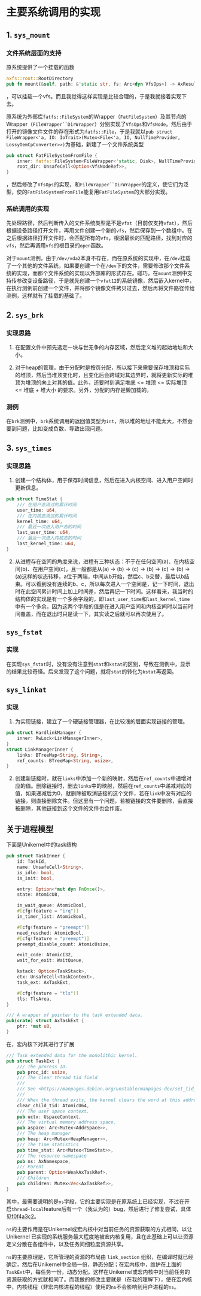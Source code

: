 # 主要系统调用的实现

## 1. `sys_mount`

### 文件系统层面的支持

原系统提供了一个挂载的函数

```rust
axfs::root::RootDirectory 
pub fn mount(&self, path: &'static str, fs: Arc<dyn VfsOps>) -> AxResult
```

，可以挂载一个vfs。而且我觉得这样实现是比较合理的，于是我就接着实现下去。

原系统为外部库`fatfs::FileSystem`的Wrapper（`FatFileSystem`）及其节点的Wrapper（`FileWrapper``DirWrapper`）分别实现了`VfsOps`和`VfsNode`。然后由于打开的镜像文件文件的存在形式为`fatfs::File`，于是我就以`pub struct FileWrapper<'a, IO: IoTrait>(Mutex<File<'a, IO, NullTimeProvider, LossyOemCpConverter>>)`为基础，新建了一个文件系统类型

```rust
pub struct FatFileSystemFromFile {
    inner: fatfs::FileSystem<FileWrapper<'static, Disk>, NullTimeProvider, LossyOemCpConverter>,
    root_dir: UnsafeCell<Option<VfsNodeRef>>,
}
```

，然后修改了`VfsOps`的实现，和`FileWrapper``DirWrapper`的定义，使它们为泛型，使的`FatFileSystemFromFile`能复用`FatFileSystem`的大部分实现。

### 系统调用的实现

先处理路径，然后判断传入的文件系统类型是不是`vfat`（目前仅支持`vfat`），然后根据设备路径打开文件，再用文件创建一个新的`vfs`，然后保存到一个数组中。在之后根据路径打开文件时，会匹配所有的`vfs`，根据最长的匹配路径，找到对应的`vfs`，然后再调用`vfs`的根目录的`open`函数。

对于`mount`测例，由于`/dev/vda2`本身不存在，而在原系统的实现中，在`/dev`挂载了一个其他的文件系统，如果要创建一个在`/dev`下的文件，需要修改那个文件系统的实现，而那个文件系统的实现以外部库的形式存在。碰巧，在`mount`测例中支持传参改变设备路径，于是就先创建一个`vfat12`的系统镜像，然后嵌入kernel中，在执行测例前创建一个文件，并将那个镜像文件拷贝过去，然后再将文件路径传给测例，这样就有了挂载的基础了。

## 2. `sys_brk`

### 实现思路

1. 在配置文件中预先选定一块与世无争的内存区域，然后定义堆的起始地址和大小。

2. 对于heap的管理，由于分配时是按页分配，所以接下来需要保存堆顶和实际的堆顶，然后当堆顶变化时，且变化后会跨域对其边界时，就将更新实际的堆顶为堆顶的向上对其的值。此外，还要时刻满足堆底 <= 堆顶 <= 实际堆顶 <= 堆底 + 堆大小 的要求。另外，分配的内存是懒加载的。

### 测例

在`brk`测例中，`brk`系统调用的返回值类型为`int`，所以堆的地址不能太大，不然会要到问题，比如变成负数，导致出现问题。

## 3. `sys_times`

### 实现思路

1. 创建一个结构体，用于保存时间信息，然后在进入内核空间、进入用户空间时更新信息。

```rust
pub struct TimeStat {
    /// 在用户态流过的累计时间
    user_time: u64,
    /// 在内核态流过的累计时间
    kernel_time: u64,
    /// 最近一次进入用户态的时间
    last_user_time: u64,
    /// 最近一次进入内核态的时间
    last_kernel_time: u64,
}
```

2. 从进程存在空间的角度来说，进程有三种状态：不于在任何空间(a)、在内核空间(b)、在用户空间(c)。且一般都是从(a) -> (b) -> (c) -> (b) -> (c) -> (b) -> (a)这样的状态转移，a位于两端，中间从b开始，然后c、b交替，最后以b结束。可以看到没有连续的b、c，所以每次进入一个空间是，记一下时间，退出时在此空间累计时间上加上时间差，然后再记一下时间。这样看来，我当时的结构体的实现是有一个多余字段的，即`last_user_time`和`last_kernel_time`中有一个多余，因为这两个字段的值是在进入用户空间和内核空间时以当前时间覆盖，而在退出时只是读一下，其实读之后就可以再次使用了。

## `sys_fstat`

### 实现

在实现`sys_fstat`时，没有没有注意到`stat`和`kstat`的区别，导致在测例中，显示的结果比较奇怪。后来发现了这个问题，就将`stat`的转化为`kstat`再返回。

## `sys_linkat`

### 实现

1. 为实现链接，建立了一个硬链接管理器，在比较浅的层面实现链接的管理。

```rust
pub struct HardlinkManager {
    inner: RwLock<LinkManagerInner>,
}
struct LinkManagerInner {
    links: BTreeMap<String, String>,
    ref_counts: BTreeMap<String, usize>,
}
```

2. 创建新链接时，就在`links`中添加一个新的映射，然后在`ref_counts`中递增对应的值。删除链接时，删去`links`中的映射，然后在`ref_counts`中递减对应的值，如果递减后为0，就删除被取消链接的这个文件，若在`link`中没有对应的链接，则直接删除文件。但这里有一个问题，若被链接的文件要删除，会直接被删除，其他链接到这个文件的文件也会作废。

## 关于进程模型

下面是Unikernel中的task结构

```rust
pub struct TaskInner {
    id: TaskId,
    name: UnsafeCell<String>,
    is_idle: bool,
    is_init: bool,

    entry: Option<*mut dyn FnOnce()>,
    state: AtomicU8,

    in_wait_queue: AtomicBool,
    #[cfg(feature = "irq")]
    in_timer_list: AtomicBool,

    #[cfg(feature = "preempt")]
    need_resched: AtomicBool,
    #[cfg(feature = "preempt")]
    preempt_disable_count: AtomicUsize,

    exit_code: AtomicI32,
    wait_for_exit: WaitQueue,

    kstack: Option<TaskStack>,
    ctx: UnsafeCell<TaskContext>,
    task_ext: AxTaskExt,

    #[cfg(feature = "tls")]
    tls: TlsArea,
}

/// A wrapper of pointer to the task extended data.
pub(crate) struct AxTaskExt {
    ptr: *mut u8,
}
```

在，宏内核下对其进行了扩展

```rust
/// Task extended data for the monolithic kernel.
pub struct TaskExt {
    /// The process ID.
    pub proc_id: usize,
    /// The clear thread tid field
    ///
    /// See <https://manpages.debian.org/unstable/manpages-dev/set_tid_address.2.en.html#clear_child_tid>
    ///
    /// When the thread exits, the kernel clears the word at this address if it is not NULL.
    clear_child_tid: AtomicU64,
    /// The user space context.
    pub uctx: UspaceContext,
    /// The virtual memory address space.
    pub aspace: Arc<Mutex<AddrSpace>>,
    /// The heap manager
    pub heap: Arc<Mutex<HeapManager>>,
    /// The time statistics
    pub time_stat: Arc<Mutex<TimeStat>>,
    /// The resource namespace
    pub ns: AxNamespace,
    /// Parent
    pub parent: Option<WeakAxTaskRef>,
    /// Children
    pub children: Mutex<Vec<AxTaskRef>>,
}
```

其中，最需要说明的是`ns`字段，它的主要实现是在原系统上已经实现，不过在开启`thread-local`feature后有一个（我认为的）bug，然后进行了修复尝试，具体见[f0f4a3c2](https://gitlab.eduxiji.net/T202410459994713/oskernel2024-46/-/commit/f0f4a3c24924bea20e40d7532499f4eb793bba3e)。

`ns`的主要作用是在Unikernel或宏内核中对当前任务的资源获取的方式相同，以让Unikernel 已实现的系统服务最⼤程度地被宏内核复⽤，且在此基础上可以让资源定义分散在各组件中，以及任务间细粒度资源共享。

`ns`的主要原理是，它所管理的资源的布局由 `link_section` 组织，在编译时就已经确定，然后在Unikernel中全局⼀份，静态分配；在宏内核中，维护在上面的`TaskExt`中，每任务⼀份，动态分配。这样在Unikernel或宏内核中对当前任务的资源获取的方式就相同了。而我做的修改主要就是（在我的理解下），使在宏内核中，内核线程（非宏内核进程的线程）使用的`ns`不会影响到用户进程的`ns`。
